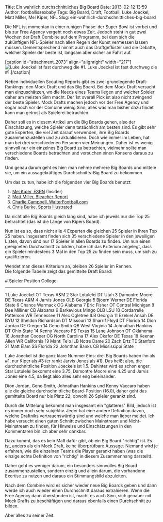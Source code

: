 Title: Ein wahrlich durchschnittliches Big Board
Date: 2013-02-12 13:59
Author: footballissexbaby
Tags: Big Board, Draft, Football, Luke Joeckel, Matt Miller, Mel Kiper, NFL
Slug: ein-wahrlich-durchschnittliches-big-board

Die NFL ist momentan in einer ruhigen Phase: der Super Bowl ist vorbei
und bis zur Free Agency vergeht noch etwas Zeit. Jedoch steht in gut
zwei Wochen der Draft Combine auf dem Programm, bei dem sich die
zukünftigen NFL-Spieler nach allen Regeln der Kunst vermessen lassen
müssen. Dementsprechend nimmt auch das Draftgeflüster und die Debatte,
welcher Spieler der beste ist, langsam aber sicher an Fahrt auf.

[caption id="attachment\_2073" align="alignright" width="217"]![Luke
Joeckel ist fast durchweg die \#1.][] Luke Joeckel ist fast durchweg die
\#1.[/caption]

Neben individuellen Scouting Reports gibt es zwei grundlegende
Draft-Rankings: den Mock Draft und das Big Board. Bei dem Mock Draft
versucht man einzuschätzen, wo die Needs eines Teams liegen und welcher
Spieler daher am meisten Sinn macht. Der 1st overall Pick ist also nicht
zwingend der beste Spieler. Mock Drafts machen jedoch vor der Free
Agency und sogar noch vor der Combine wenig Sinn, alles was man bisher
dazu findet kann man getrost als Spielerei betrachten.

Daher soll es in diesem Artikel um die Big Boards gehen, also der
Einschätzung, welche Spieler denn tatsächlich am besten sind. Es gibt
sehr gute Experten, die viel Zeit darauf verwenden, ihre Big Boards
zusammenzustellen und zu aktualisieren. Doch wie immer im Leben, hat man
bei drei verschiedenen Personen vier Meinungen. Daher ist es wenig
sinnvoll nur ein einzelnes Big Board zu betrachten, vielmehr sollte man
verschiedene Boards betrachten und versuchen einen Konsens daraus zu
finden.

Und genau darum geht es hier: man nehme mehrere Big Boards und mittele
sie, um ein aussagekräftiges Durchschnitts-Big Board zu bekommen.

Um das zu tun, habe ich die folgenden vier Big Boards benutzt:

1.  [Mel Kiper, ESPN][] (Insider)
2.  [Matt Miller, Bleacher Report][]
3.  [Charlie Campbell, WalterFootball.com][]
4.  [Chris Burke, Sports Illustrated][]

Da nicht alle Big Boards gleich lang sind, habe ich jeweils nur die Top
25 betrachtet (das ist die Länge von Kipers Board).

Nun ist es so, dass nicht alle 4 Experten die gleichen 25 Spieler in
ihren Top 25 haben. Insgesamt finden sich 35 verschiedene Spieler in den
jeweiligen Listen, davon sind nur 17 Spieler in allen Boards zu finden.
Um nun einen geeigneten Durchschnitt zu bilden, habe ich das Kriterium
angelegt, dass ein Spieler mindestens 3 Mal in den Top 25 zu finden sein
muss, um sich zu qualifizieren.

Wendet man dieses Kriterium an, bleiben 26 Spieler im Rennen.  
Die folgende Tabelle zeigt das gemittelte Draft Board:

  \#   Spieler                 Position   College
  ---- ----------------------- ---------- -------------------
  1    Luke Joeckel            OT         Texas A&M
  2    Star Lotulelei          DT         Utah
  3    Damontre Moore          DE         Texas A&M
  4    Jarvis Jones            OLB        Georgia
  5    Bjoern Werner           DE         Florida State
  6    Chance Warmack          OG         Alabama
  7    Eric Fisher             OT         Central Michigan
  8    Dee Milliner            CB         Alabama
  9    Barkevious Mingo        OLB        LSU
  10   Cordarrelle Patterson   WR         Tennessee
  11   Alec Ogletree           ILB        Georgia
  11   Ezekiel Ansah           DE         BYU
  12   Sheldon Richardson      DT         Missouri
  13   Sharrif Floyd           DT         Florida
  14   Dion Jordan             DE         Oregon
  14   Geno Smith              QB         West Virginia
  14   Johnathan Hankins       DT         Ohio State
  14   Kenny Vaccaro           FS         Texas
  15   Lane Johnson            OT         Oklahoma
  16   Jonathan Cooper         OG         North Carolina
  17   Alex Okafor             DE         Texas
  18   Keenan Allen            WR         California
  19   Manti Te'o              ILB        Notre Dame
  20   Zach Ertz               TE         Stanford
  21   Matt Elam               SS         Florida
  22   Johnthan Banks          CB         Mississippi State

Luke Joeckel ist die ganz klare Nummer Eins: drei Big Boards haben ihn
als \#1, nur Kiper als \#3 (er rankt Jarvis Jones als \#1). Das heißt
also, die durchschnittliche Position Joeckels ist 1.5. Dahinter wird es
schon enger: Star Lotulelei bekommt eine 3.75, Damontre Moore eine 4.25
und Jarvis Jones eine 4.5, da liegt also alles sehr eng beieinander.

Dion Jordan, Geno Smith, Johnathan Hankins und Kenny Vaccaro haben alle
die gleiche durchschnittliche Board-Position (16.0), daher geht das
gemittelte Board nur bis Platz 22, obwohl 26 Spieler gerankt sind.

Durch die Mittelung bekommt man insgesamt ein "glatteres" Bild, jedoch
ist es immer noch sehr subjektiv. Jeder hat eine andere Definition
davon, welche Draftniks vertrauenswürdig sind und welche man lieber
meidet. Ich habe versucht einen guten Schnitt zwischen Mainstream und
Nicht-Mainstream zu finden, für Hinweise und Einschätzungen in den
Kommentaren bin ich aber sehr dankbar.

Dazu kommt, das es kein Maß dafür gibt, ob ein Big Board "richtig" ist.
Es ist, anders als ein Mock Draft, keine überprüfbare Aussage. Niemand
wird je erfahren, wie die einzelnen Teams die Player gerankt haben (was
die einzige echte Definition von "richtig" in diesem Zusammenhang
darstellt).

Daher geht es weniger darum, ein besonders sinnvolles Big Board
zusammenzustellen, sondern einzig und allein darum, die vorhandene
Exertise zu nutzen und daraus ein Stimmungsbild abzuleiten.

Nach dem Combine wird es sicher wieder neue Big Boards geben und dann
werde ich auch wieder einen Durchschnitt daraus extrahieren. Wenn die
Free Agency dann überstanden ist, macht es auch Sinn, sich genauer mit
Mock Drafts zu beschäftigen und daraus ebenfalls einen Durchschnitt zu
bilden.

Aber alles zu seiner Zeit.

  [Luke Joeckel ist fast durchweg die \#1.]: http://footballissexbaby.de/wordpress/wp-content/uploads/2013/02/joeckel-icon-story-217x300.jpg
  [Mel Kiper, ESPN]: http://insider.espn.go.com/nfl/draft2013/story/_/id/8918856/2013-nfl-draft-matt-elam-debuts-big-board
  [Matt Miller, Bleacher Report]: http://bleacherreport.com/articles/1484192-matt-millers-2013-nfl-draft-big-board/page/2
  [Charlie Campbell, WalterFootball.com]: http://walterfootball.com/draft2013bigboard.php
  [Chris Burke, Sports Illustrated]: http://sportsillustrated.cnn.com/nfl/news/20130206/2013-nfl-big-board-2/
